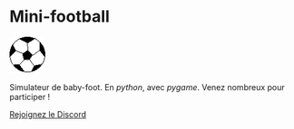 # Mini-football
![icone](src/icone.png)

Simulateur de baby-foot.
En _python_, avec _pygame_.
Venez nombreux pour participer !

[Rejoignez le Discord](https://discord.gg/QR9ETSPY) 

